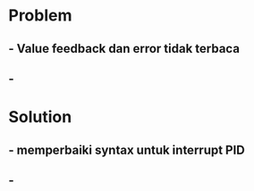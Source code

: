 # Problem
## - Value feedback dan error tidak terbaca 
## - 

# Solution
## - memperbaiki syntax untuk interrupt PID
## - 
